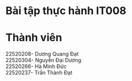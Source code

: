 # Bài tập thực hành IT008
# Thành viên
22520208- Dương Quang Đạt  
22520304- Nguyễn Đại Dương  
22520266- Hà Minh Đức  
22520237- Trần Thành Đạt  
